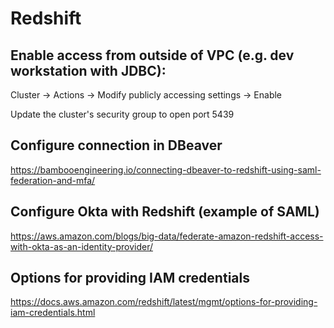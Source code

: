 # Redshift

## Enable access from outside of VPC (e.g. dev workstation with JDBC):

Cluster -> Actions -> Modify publicly accessing settings -> Enable

Update the cluster's security group to open port 5439

## Configure connection in DBeaver

https://bambooengineering.io/connecting-dbeaver-to-redshift-using-saml-federation-and-mfa/

## Configure Okta with Redshift (example of SAML)

https://aws.amazon.com/blogs/big-data/federate-amazon-redshift-access-with-okta-as-an-identity-provider/

## Options for providing IAM credentials

https://docs.aws.amazon.com/redshift/latest/mgmt/options-for-providing-iam-credentials.html
